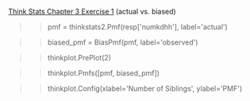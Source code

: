 [Think Stats Chapter 3 Exercise 1](http://greenteapress.com/thinkstats2/html/thinkstats2004.html#toc31) (actual vs. biased)

>> pmf = thinkstats2.Pmf(resp['numkdhh'], label='actual')

>> biased_pmf = BiasPmf(pmf, label='observed')

>> thinkplot.PrePlot(2)

>> thinkplot.Pmfs([pmf, biased_pmf])

>> thinkplot.Config(xlabel='Number of Siblings', ylabel='PMF')
